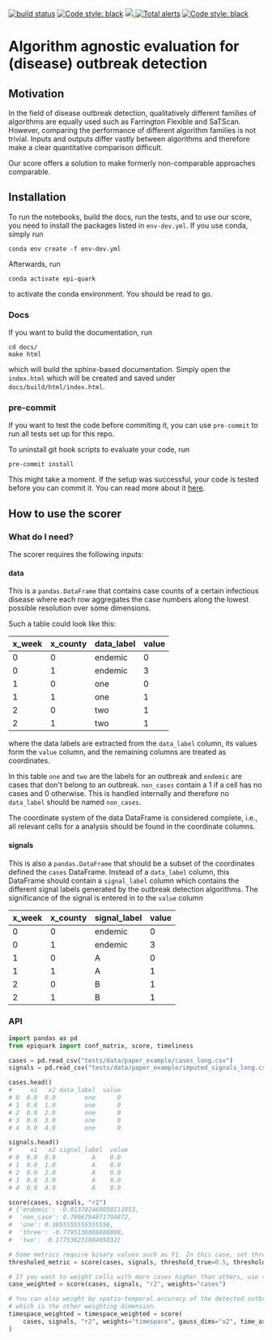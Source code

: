 <a href="https://app.travis-ci.com/aauss/epi-quark.svg?branch=master">
        <img src="https://img.shields.io/circleci/project/github/badges/shields/master" alt="build status"></a>
<a href="https://github.com/psf/black"><img alt="Code style: black" src="https://img.shields.io/badge/code%20style-black-000000.svg"></a>
<a href="https://codecov.io/gh/aauss/epi-quark">
  <img src="https://codecov.io/gh/aauss/epi-quark/branch/master/graph/badge.svg?token=U7VTC00G71"/>
</a>
<a href="https://lgtm.com/projects/g/aauss/epi-quark/alerts/"><img alt="Total alerts" src="https://img.shields.io/lgtm/alerts/g/aauss/epi-quark.svg?logo=lgtm&logoWidth=18"/></a>
<a href="https://opensource.org/licenses/MIT"><img alt="Code style: black" src="https://img.shields.io/badge/License-MIT-yellow.svg"></a>

# Algorithm agnostic evaluation for (disease) outbreak detection

## Motivation

In the field of disease outbreak detection, qualitatively different families of algorithms are equally used such as Farrington Flexible and SaTScan. However, comparing the performance of different algorithm families is not trivial. Inputs and outputs differ vastly between algorithms and therefore make a clear quantitative comparison difficult.

Our score offers a solution to make formerly non-comparable approaches comparable.

## Installation

To run the notebooks, build the docs, run the tests, and to use our score, you need to install the packages listed in `env-dev.yml`. If you use conda, simply run

```
conda env create -f env-dev.yml
```

Afterwards, run

```
conda activate epi-quark
```

to activate the conda environment. You should be read to go.

### Docs

If you want to build the documentation, run

```
cd docs/
make html
```
which will build the sphinx-based documentation. Simply open the `index.html` which will be created and saved under `docs/build/html/index.html`.

### pre-commit
If you want to test the code before commiting it, you can use `pre-commit` to run all tests set up for this repo.

To uninstall git hook scripts to evaluate your code, run 
```
pre-commit install
```
This might take a moment. If the setup was successful, your code is tested before you can commit it. You can read more about it [here](https://pre-commit.com/).

## How to use the scorer

### What do I need?

The scorer requires the following inputs:

#### **data**

This is a `pandas.DataFrame` that contains case counts of a certain infectious disease where each row aggregates the case numbers along the lowest possible resolution over some dimensions.

Such a table could look like this:

| x_week | x_county | data_label | value |
| ------ | -------- | ---------- | ----- |
| 0      | 0        | endemic    | 0     |
| 0      | 1        | endemic    | 3     |
| 1      | 0        | one        | 0     |
| 1      | 1        | one        | 1     |
| 2      | 0        | two        | 1     |
| 2      | 1        | two        | 1     |

where the data labels are extracted from the `data_label` column, its values form the `value` column, and the remaining columns are treated as coordinates.

In this table `one` and `two` are the labels for an outbreak and `endemic` are cases that don't belong to an outbreak. `non_cases` contain a 1 if a cell has no cases and 0 otherwise. This is handled internally and therefore no `data_label` should be named `non_cases`.

The coordinate system of the data DataFrame is considered complete, i.e., all relevant cells for a analysis should be found in the coordinate columns.

#### **signals**

This is also a `pandas.DataFrame` that should be a subset of the coordinates defined the `cases` DataFrame. Instead of a `data_label` column, this DataFrame should contain a `signal_label` column which contains the different signal labels generated by the outbreak detection algorithms. The significance of the signal is entered in to the `value` column

| x_week | x_county | signal_label | value |
| ------ | -------- | ------------ | ----- |
| 0      | 0        | endemic    | 0     |
| 0      | 1        | endemic    | 3     |
| 1      | 0        | A          | 0     |
| 1      | 1        | A          | 1     |
| 2      | 0        | B          | 1     |
| 2      | 1        | B          | 1     |

### API

```python
import pandas as pd
from epiquark import conf_matrix, score, timeliness

cases = pd.read_csv("tests/data/paper_example/cases_long.csv")
signals = pd.read_csv("tests/data/paper_example/imputed_signals_long.csv")

cases.head()
#     x1   x2 data_label  value
# 0  0.0  0.0        one      0
# 1  0.0  1.0        one      0
# 2  0.0  2.0        one      0
# 3  0.0  3.0        one      0
# 4  0.0  4.0        one      0

signals.head()
#     x1   x2 signal_label  value
# 0  0.0  0.0          A    0.0
# 1  0.0  1.0          A    0.0
# 2  0.0  2.0          A    0.0
# 3  0.0  3.0          A    0.0
# 4  0.0  4.0          A    0.0

score(cases, signals, "r2")
# {'endemic': -0.013702460850111953,
#  'non_case': 0.7996794871794872,
#  'one': 0.3055555555555556,
#  'three': -0.7795138888888888,
#  'two': -0.17753623188405832}

# Some metrics require binary values such as F1. In this case, set thresholds.
thresholed_metric = score(cases, signals, threshold_true=0.5, threshold_pred=0.5, metric="f1")

# If you want to weight cells with more cases higher than others, use the `weights` parameter.
case_weighted = score(cases, signals, "r2", weights="cases")

# You can also weight by spatio-temporal accuracy of the detected outbreak. Just assign which column is the time and
# which is the other weighting dimension.
timespace_weighted = timespace_weighted = score(
    cases, signals, "r2", weights="timespace", gauss_dims="x2", time_axis="x1"
)
```

